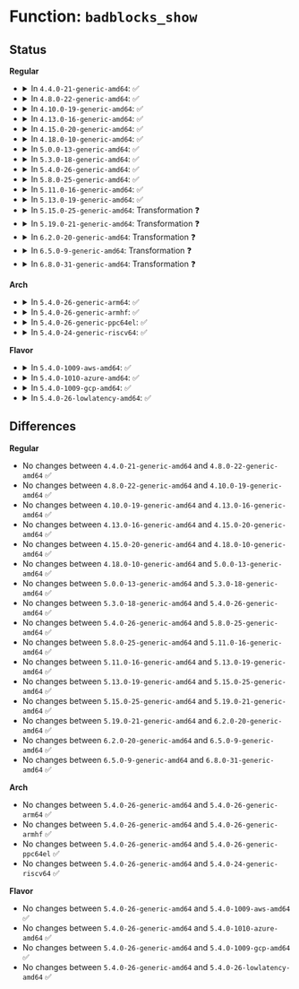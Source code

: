 # Function: <code>badblocks_show</code>

## Status
<b>Regular</b>
<ul>
<li>
<details>
<summary>In <code>4.4.0-21-generic-amd64</code>: ✅</summary>

```c
ssize_t badblocks_show(struct badblocks * bb, char * page, int unack)
```

```json
{
  "name": "badblocks_show",
  "collision_type": "Unique Static",
  "inline_type": "No",
  "funcs": [
    {
      "addr": 18446744071585725728,
      "name": "badblocks_show",
      "external": false,
      "loc": "drivers/md/md.c:8913",
      "file": "drivers/md/md.c",
      "inline": "seen, unknown",
      "caller_inline": [],
      "caller_func": [
        "drivers/md/md.c:ubb_show",
        "drivers/md/md.c:bb_show"
      ]
    }
  ],
  "symbols": [
    {
      "addr": 18446744071585725728,
      "name": "badblocks_show",
      "section": ".text",
      "bind": "STB_LOCAL",
      "size": 252
    }
  ]
}
```
</details>
</li>
<li>
<details>
<summary>In <code>4.8.0-22-generic-amd64</code>: ✅</summary>

```c
ssize_t badblocks_show(struct badblocks * bb, char * page, int unack)
```

```json
{
  "name": "badblocks_show",
  "collision_type": "Unique Global",
  "inline_type": "No",
  "funcs": [
    {
      "addr": 18446744071583117184,
      "name": "badblocks_show",
      "external": true,
      "loc": "block/badblocks.c:450",
      "file": "block/badblocks.c",
      "inline": "seen, unknown",
      "caller_inline": [],
      "caller_func": [
        "drivers/md/md.c:ubb_show",
        "drivers/md/md.c:bb_show"
      ]
    }
  ],
  "symbols": [
    {
      "addr": 18446744071583117184,
      "name": "badblocks_show",
      "section": ".text",
      "bind": "STB_GLOBAL",
      "size": 253
    }
  ]
}
```
</details>
</li>
<li>
<details>
<summary>In <code>4.10.0-19-generic-amd64</code>: ✅</summary>

```c
ssize_t badblocks_show(struct badblocks * bb, char * page, int unack)
```

```json
{
  "name": "badblocks_show",
  "collision_type": "Unique Global",
  "inline_type": "No",
  "funcs": [
    {
      "addr": 18446744071583229104,
      "name": "badblocks_show",
      "external": true,
      "loc": "block/badblocks.c:475",
      "file": "block/badblocks.c",
      "inline": "seen, unknown",
      "caller_inline": [],
      "caller_func": [
        "drivers/md/md.c:ubb_show",
        "drivers/md/md.c:bb_show"
      ]
    }
  ],
  "symbols": [
    {
      "addr": 18446744071583229104,
      "name": "badblocks_show",
      "section": ".text",
      "bind": "STB_GLOBAL",
      "size": 253
    }
  ]
}
```
</details>
</li>
<li>
<details>
<summary>In <code>4.13.0-16-generic-amd64</code>: ✅</summary>

```c
ssize_t badblocks_show(struct badblocks * bb, char * page, int unack)
```

```json
{
  "name": "badblocks_show",
  "collision_type": "Unique Global",
  "inline_type": "No",
  "funcs": [
    {
      "addr": 18446744071583283120,
      "name": "badblocks_show",
      "external": true,
      "loc": "block/badblocks.c:475",
      "file": "block/badblocks.c",
      "inline": "seen, unknown",
      "caller_inline": [],
      "caller_func": [
        "drivers/nvdimm/region_devs.c:region_badblocks_show",
        "drivers/nvdimm/region_devs.c:region_badblocks_show",
        "drivers/md/md.c:ubb_show",
        "drivers/md/md.c:bb_show"
      ]
    }
  ],
  "symbols": [
    {
      "addr": 18446744071583283120,
      "name": "badblocks_show",
      "section": ".text",
      "bind": "STB_GLOBAL",
      "size": 262
    }
  ]
}
```
</details>
</li>
<li>
<details>
<summary>In <code>4.15.0-20-generic-amd64</code>: ✅</summary>

```c
ssize_t badblocks_show(struct badblocks * bb, char * page, int unack)
```

```json
{
  "name": "badblocks_show",
  "collision_type": "Unique Global",
  "inline_type": "No",
  "funcs": [
    {
      "addr": 18446744071583463360,
      "name": "badblocks_show",
      "external": true,
      "loc": "block/badblocks.c:475",
      "file": "block/badblocks.c",
      "inline": "seen, unknown",
      "caller_inline": [],
      "caller_func": [
        "drivers/nvdimm/region_devs.c:region_badblocks_show",
        "drivers/nvdimm/region_devs.c:region_badblocks_show",
        "drivers/md/md.c:ubb_show",
        "drivers/md/md.c:bb_show"
      ]
    }
  ],
  "symbols": [
    {
      "addr": 18446744071583463360,
      "name": "badblocks_show",
      "section": ".text",
      "bind": "STB_GLOBAL",
      "size": 262
    }
  ]
}
```
</details>
</li>
<li>
<details>
<summary>In <code>4.18.0-10-generic-amd64</code>: ✅</summary>

```c
ssize_t badblocks_show(struct badblocks * bb, char * page, int unack)
```

```json
{
  "name": "badblocks_show",
  "collision_type": "Unique Global",
  "inline_type": "No",
  "funcs": [
    {
      "addr": 18446744071583675952,
      "name": "badblocks_show",
      "external": true,
      "loc": "block/badblocks.c:475",
      "file": "block/badblocks.c",
      "inline": "seen, unknown",
      "caller_inline": [],
      "caller_func": [
        "drivers/nvdimm/region_devs.c:region_badblocks_show",
        "drivers/md/md.c:ubb_show",
        "drivers/md/md.c:bb_show"
      ]
    }
  ],
  "symbols": [
    {
      "addr": 18446744071583675952,
      "name": "badblocks_show",
      "section": ".text",
      "bind": "STB_GLOBAL",
      "size": 270
    }
  ]
}
```
</details>
</li>
<li>
<details>
<summary>In <code>5.0.0-13-generic-amd64</code>: ✅</summary>

```c
ssize_t badblocks_show(struct badblocks * bb, char * page, int unack)
```

```json
{
  "name": "badblocks_show",
  "collision_type": "Unique Global",
  "inline_type": "No",
  "funcs": [
    {
      "addr": 18446744071583783232,
      "name": "badblocks_show",
      "external": true,
      "loc": "block/badblocks.c:475",
      "file": "block/badblocks.c",
      "inline": "seen, unknown",
      "caller_inline": [],
      "caller_func": [
        "drivers/nvdimm/region_devs.c:region_badblocks_show",
        "drivers/md/md.c:ubb_show",
        "drivers/md/md.c:bb_show"
      ]
    }
  ],
  "symbols": [
    {
      "addr": 18446744071583783232,
      "name": "badblocks_show",
      "section": ".text",
      "bind": "STB_GLOBAL",
      "size": 270
    }
  ]
}
```
</details>
</li>
<li>
<details>
<summary>In <code>5.3.0-18-generic-amd64</code>: ✅</summary>

```c
ssize_t badblocks_show(struct badblocks * bb, char * page, int unack)
```

```json
{
  "name": "badblocks_show",
  "collision_type": "Unique Global",
  "inline_type": "No",
  "funcs": [
    {
      "addr": 18446744071583972992,
      "name": "badblocks_show",
      "external": true,
      "loc": "block/badblocks.c:467",
      "file": "block/badblocks.c",
      "inline": "seen, unknown",
      "caller_inline": [],
      "caller_func": [
        "drivers/nvdimm/region_devs.c:region_badblocks_show",
        "drivers/md/md.c:ubb_show",
        "drivers/md/md.c:bb_show"
      ]
    }
  ],
  "symbols": [
    {
      "addr": 18446744071583972992,
      "name": "badblocks_show",
      "section": ".text",
      "bind": "STB_GLOBAL",
      "size": 276
    }
  ]
}
```
</details>
</li>
<li>
<details>
<summary>In <code>5.4.0-26-generic-amd64</code>: ✅</summary>

```c
ssize_t badblocks_show(struct badblocks * bb, char * page, int unack)
```

```json
{
  "name": "badblocks_show",
  "collision_type": "Unique Global",
  "inline_type": "No",
  "funcs": [
    {
      "addr": 18446744071584076352,
      "name": "badblocks_show",
      "external": true,
      "loc": "block/badblocks.c:467",
      "file": "block/badblocks.c",
      "inline": "seen, unknown",
      "caller_inline": [],
      "caller_func": [
        "drivers/nvdimm/region_devs.c:region_badblocks_show",
        "drivers/md/md.c:ubb_show",
        "drivers/md/md.c:bb_show"
      ]
    }
  ],
  "symbols": [
    {
      "addr": 18446744071584076352,
      "name": "badblocks_show",
      "section": ".text",
      "bind": "STB_GLOBAL",
      "size": 276
    }
  ]
}
```
</details>
</li>
<li>
<details>
<summary>In <code>5.8.0-25-generic-amd64</code>: ✅</summary>

```c
ssize_t badblocks_show(struct badblocks * bb, char * page, int unack)
```

```json
{
  "name": "badblocks_show",
  "collision_type": "Unique Global",
  "inline_type": "No",
  "funcs": [
    {
      "addr": 18446744071584466608,
      "name": "badblocks_show",
      "external": true,
      "loc": "block/badblocks.c:467",
      "file": "block/badblocks.c",
      "inline": "seen, unknown",
      "caller_inline": [],
      "caller_func": [
        "drivers/nvdimm/region_devs.c:region_badblocks_show",
        "drivers/md/md.c:ubb_show",
        "drivers/md/md.c:bb_show"
      ]
    }
  ],
  "symbols": [
    {
      "addr": 18446744071584466608,
      "name": "badblocks_show",
      "section": ".text",
      "bind": "STB_GLOBAL",
      "size": 265
    }
  ]
}
```
</details>
</li>
<li>
<details>
<summary>In <code>5.11.0-16-generic-amd64</code>: ✅</summary>

```c
ssize_t badblocks_show(struct badblocks * bb, char * page, int unack)
```

```json
{
  "name": "badblocks_show",
  "collision_type": "Unique Global",
  "inline_type": "No",
  "funcs": [
    {
      "addr": 18446744071584581632,
      "name": "badblocks_show",
      "external": true,
      "loc": "block/badblocks.c:467",
      "file": "block/badblocks.c",
      "inline": "seen, unknown",
      "caller_inline": [],
      "caller_func": [
        "drivers/nvdimm/region_devs.c:region_badblocks_show",
        "drivers/md/md.c:ubb_show",
        "drivers/md/md.c:bb_show"
      ]
    }
  ],
  "symbols": [
    {
      "addr": 18446744071584581632,
      "name": "badblocks_show",
      "section": ".text",
      "bind": "STB_GLOBAL",
      "size": 260
    }
  ]
}
```
</details>
</li>
<li>
<details>
<summary>In <code>5.13.0-19-generic-amd64</code>: ✅</summary>

```c
ssize_t badblocks_show(struct badblocks * bb, char * page, int unack)
```

```json
{
  "name": "badblocks_show",
  "collision_type": "Unique Global",
  "inline_type": "No",
  "funcs": [
    {
      "addr": 18446744071584613712,
      "name": "badblocks_show",
      "external": true,
      "loc": "block/badblocks.c:467",
      "file": "block/badblocks.c",
      "inline": "seen, unknown",
      "caller_inline": [],
      "caller_func": [
        "drivers/nvdimm/region_devs.c:region_badblocks_show",
        "drivers/md/md.c:ubb_show",
        "drivers/md/md.c:bb_show"
      ]
    }
  ],
  "symbols": [
    {
      "addr": 18446744071584613712,
      "name": "badblocks_show",
      "section": ".text",
      "bind": "STB_GLOBAL",
      "size": 260
    }
  ]
}
```
</details>
</li>
<li>
<details>
<summary>In <code>5.15.0-25-generic-amd64</code>: Transformation ❓</summary>

```c
ssize_t badblocks_show(struct badblocks * bb, char * page, int unack)
```

```json
{
  "name": "badblocks_show",
  "collision_type": "Unique Global",
  "inline_type": "No",
  "funcs": [
    {
      "addr": 0,
      "name": "badblocks_show",
      "external": true,
      "loc": "block/badblocks.c:467",
      "file": "block/badblocks.c",
      "inline": "seen, unknown",
      "caller_inline": [],
      "caller_func": [
        "drivers/nvdimm/region_devs.c:region_badblocks_show",
        "drivers/md/md.c:ubb_show",
        "drivers/md/md.c:bb_show"
      ]
    }
  ],
  "symbols": [
    {
      "addr": 18446744071592315524,
      "name": "badblocks_show.cold",
      "section": ".text",
      "bind": "STB_LOCAL",
      "size": 118
    },
    {
      "addr": 18446744071585028208,
      "name": "badblocks_show",
      "section": ".text",
      "bind": "STB_GLOBAL",
      "size": 259
    }
  ]
}
```
</details>
</li>
<li>
<details>
<summary>In <code>5.19.0-21-generic-amd64</code>: Transformation ❓</summary>

```c
ssize_t badblocks_show(struct badblocks * bb, char * page, int unack)
```

```json
{
  "name": "badblocks_show",
  "collision_type": "Unique Global",
  "inline_type": "No",
  "funcs": [
    {
      "addr": 0,
      "name": "badblocks_show",
      "external": true,
      "loc": "block/badblocks.c:465",
      "file": "block/badblocks.c",
      "inline": "seen, unknown",
      "caller_inline": [],
      "caller_func": [
        "drivers/nvdimm/region_devs.c:region_badblocks_show",
        "drivers/md/md.c:ubb_show",
        "drivers/md/md.c:bb_show"
      ]
    }
  ],
  "symbols": [
    {
      "addr": 18446744071594099949,
      "name": "badblocks_show.cold",
      "section": ".text",
      "bind": "STB_LOCAL",
      "size": 122
    },
    {
      "addr": 18446744071585745216,
      "name": "badblocks_show",
      "section": ".text",
      "bind": "STB_GLOBAL",
      "size": 294
    }
  ]
}
```
</details>
</li>
<li>
<details>
<summary>In <code>6.2.0-20-generic-amd64</code>: Transformation ❓</summary>

```c
ssize_t badblocks_show(struct badblocks * bb, char * page, int unack)
```

```json
{
  "name": "badblocks_show",
  "collision_type": "Unique Global",
  "inline_type": "No",
  "funcs": [
    {
      "addr": 0,
      "name": "badblocks_show",
      "external": true,
      "loc": "block/badblocks.c:465",
      "file": "block/badblocks.c",
      "inline": "seen, unknown",
      "caller_inline": [],
      "caller_func": [
        "drivers/nvdimm/region_devs.c:region_badblocks_show",
        "drivers/md/md.c:ubb_show",
        "drivers/md/md.c:bb_show"
      ]
    }
  ],
  "symbols": [
    {
      "addr": 18446744071596108127,
      "name": "badblocks_show.cold",
      "section": ".text",
      "bind": "STB_LOCAL",
      "size": 122
    },
    {
      "addr": 18446744071586526368,
      "name": "badblocks_show",
      "section": ".text",
      "bind": "STB_GLOBAL",
      "size": 294
    }
  ]
}
```
</details>
</li>
<li>
<details>
<summary>In <code>6.5.0-9-generic-amd64</code>: Transformation ❓</summary>

```c
ssize_t badblocks_show(struct badblocks * bb, char * page, int unack)
```

```json
{
  "name": "badblocks_show",
  "collision_type": "Unique Global",
  "inline_type": "No",
  "funcs": [
    {
      "addr": 0,
      "name": "badblocks_show",
      "external": true,
      "loc": "block/badblocks.c:465",
      "file": "block/badblocks.c",
      "inline": "seen, unknown",
      "caller_inline": [],
      "caller_func": [
        "drivers/nvdimm/region_devs.c:region_badblocks_show",
        "drivers/md/md.c:ubb_show",
        "drivers/md/md.c:bb_show"
      ]
    }
  ],
  "symbols": [
    {
      "addr": 18446744071596632031,
      "name": "badblocks_show.cold",
      "section": ".text",
      "bind": "STB_LOCAL",
      "size": 83
    },
    {
      "addr": 18446744071586772576,
      "name": "badblocks_show",
      "section": ".text",
      "bind": "STB_GLOBAL",
      "size": 295
    }
  ]
}
```
</details>
</li>
<li>
<details>
<summary>In <code>6.8.0-31-generic-amd64</code>: Transformation ❓</summary>

```c
ssize_t badblocks_show(struct badblocks * bb, char * page, int unack)
```

```json
{
  "name": "badblocks_show",
  "collision_type": "Unique Global",
  "inline_type": "No",
  "funcs": [
    {
      "addr": 0,
      "name": "badblocks_show",
      "external": true,
      "loc": "block/badblocks.c:1497",
      "file": "block/badblocks.c",
      "inline": "seen, unknown",
      "caller_inline": [],
      "caller_func": [
        "drivers/nvdimm/region_devs.c:region_badblocks_show",
        "drivers/md/md.c:ubb_show",
        "drivers/md/md.c:bb_show"
      ]
    }
  ],
  "symbols": [
    {
      "addr": 18446744071597538486,
      "name": "badblocks_show.cold",
      "section": ".text",
      "bind": "STB_LOCAL",
      "size": 83
    },
    {
      "addr": 18446744071587044800,
      "name": "badblocks_show",
      "section": ".text",
      "bind": "STB_GLOBAL",
      "size": 295
    }
  ]
}
```
</details>
</li>
</ul>
<b>Arch</b>
<ul>
<li>
<details>
<summary>In <code>5.4.0-26-generic-arm64</code>: ✅</summary>

```c
ssize_t badblocks_show(struct badblocks * bb, char * page, int unack)
```

```json
{
  "name": "badblocks_show",
  "collision_type": "Unique Global",
  "inline_type": "No",
  "funcs": [
    {
      "addr": 18446603336495916368,
      "name": "badblocks_show",
      "external": true,
      "loc": "block/badblocks.c:467",
      "file": "block/badblocks.c",
      "inline": "seen, unknown",
      "caller_inline": [],
      "caller_func": [
        "drivers/nvdimm/region_devs.c:region_badblocks_show",
        "drivers/md/md.c:ubb_show",
        "drivers/md/md.c:bb_show"
      ]
    }
  ],
  "symbols": [
    {
      "addr": 18446603336495916368,
      "name": "badblocks_show",
      "section": ".text",
      "bind": "STB_GLOBAL",
      "size": 284
    }
  ]
}
```
</details>
</li>
<li>
<details>
<summary>In <code>5.4.0-26-generic-armhf</code>: ✅</summary>

```c
ssize_t badblocks_show(struct badblocks * bb, char * page, int unack)
```

```json
{
  "name": "badblocks_show",
  "collision_type": "Unique Global",
  "inline_type": "No",
  "funcs": [
    {
      "addr": 3229261816,
      "name": "badblocks_show",
      "external": true,
      "loc": "block/badblocks.c:467",
      "file": "block/badblocks.c",
      "inline": "seen, unknown",
      "caller_inline": [],
      "caller_func": [
        "drivers/md/md.c:ubb_show",
        "drivers/md/md.c:bb_show"
      ]
    }
  ],
  "symbols": [
    {
      "addr": 3229261816,
      "name": "badblocks_show",
      "section": ".text",
      "bind": "STB_GLOBAL",
      "size": 364
    }
  ]
}
```
</details>
</li>
<li>
<details>
<summary>In <code>5.4.0-26-generic-ppc64el</code>: ✅</summary>

```c
ssize_t badblocks_show(struct badblocks * bb, char * page, int unack)
```

```json
{
  "name": "badblocks_show",
  "collision_type": "Unique Global",
  "inline_type": "No",
  "funcs": [
    {
      "addr": 13835058055290129472,
      "name": "badblocks_show",
      "external": true,
      "loc": "block/badblocks.c:467",
      "file": "block/badblocks.c",
      "inline": "seen, unknown",
      "caller_inline": [],
      "caller_func": [
        "drivers/nvdimm/region_devs.c:region_badblocks_show",
        "drivers/md/md.c:ubb_show",
        "drivers/md/md.c:bb_show"
      ]
    }
  ],
  "symbols": [
    {
      "addr": 13835058055290129472,
      "name": "badblocks_show",
      "section": ".text",
      "bind": "STB_GLOBAL",
      "size": 380
    }
  ]
}
```
</details>
</li>
<li>
<details>
<summary>In <code>5.4.0-24-generic-riscv64</code>: ✅</summary>

```c
ssize_t badblocks_show(struct badblocks * bb, char * page, int unack)
```

```json
{
  "name": "badblocks_show",
  "collision_type": "Unique Global",
  "inline_type": "No",
  "funcs": [
    {
      "addr": 18446743936275031048,
      "name": "badblocks_show",
      "external": true,
      "loc": "block/badblocks.c:467",
      "file": "block/badblocks.c",
      "inline": "seen, unknown",
      "caller_inline": [],
      "caller_func": [
        "drivers/nvdimm/region_devs.c:region_badblocks_show",
        "drivers/md/md.c:ubb_show",
        "drivers/md/md.c:bb_show"
      ]
    }
  ],
  "symbols": [
    {
      "addr": 18446743936275031048,
      "name": "badblocks_show",
      "section": ".text",
      "bind": "STB_GLOBAL",
      "size": 230
    }
  ]
}
```
</details>
</li>
</ul>
<b>Flavor</b>
<ul>
<li>
<details>
<summary>In <code>5.4.0-1009-aws-amd64</code>: ✅</summary>

```c
ssize_t badblocks_show(struct badblocks * bb, char * page, int unack)
```

```json
{
  "name": "badblocks_show",
  "collision_type": "Unique Global",
  "inline_type": "No",
  "funcs": [
    {
      "addr": 18446744071584045088,
      "name": "badblocks_show",
      "external": true,
      "loc": "block/badblocks.c:467",
      "file": "block/badblocks.c",
      "inline": "seen, unknown",
      "caller_inline": [],
      "caller_func": [
        "drivers/nvdimm/region_devs.c:region_badblocks_show",
        "drivers/md/md.c:ubb_show",
        "drivers/md/md.c:bb_show"
      ]
    }
  ],
  "symbols": [
    {
      "addr": 18446744071584045088,
      "name": "badblocks_show",
      "section": ".text",
      "bind": "STB_GLOBAL",
      "size": 276
    }
  ]
}
```
</details>
</li>
<li>
<details>
<summary>In <code>5.4.0-1010-azure-amd64</code>: ✅</summary>

```c
ssize_t badblocks_show(struct badblocks * bb, char * page, int unack)
```

```json
{
  "name": "badblocks_show",
  "collision_type": "Unique Global",
  "inline_type": "No",
  "funcs": [
    {
      "addr": 18446744071583980848,
      "name": "badblocks_show",
      "external": true,
      "loc": "block/badblocks.c:467",
      "file": "block/badblocks.c",
      "inline": "seen, unknown",
      "caller_inline": [],
      "caller_func": [
        "drivers/nvdimm/region_devs.c:region_badblocks_show",
        "drivers/md/md.c:ubb_show",
        "drivers/md/md.c:bb_show"
      ]
    }
  ],
  "symbols": [
    {
      "addr": 18446744071583980848,
      "name": "badblocks_show",
      "section": ".text",
      "bind": "STB_GLOBAL",
      "size": 276
    }
  ]
}
```
</details>
</li>
<li>
<details>
<summary>In <code>5.4.0-1009-gcp-amd64</code>: ✅</summary>

```c
ssize_t badblocks_show(struct badblocks * bb, char * page, int unack)
```

```json
{
  "name": "badblocks_show",
  "collision_type": "Unique Global",
  "inline_type": "No",
  "funcs": [
    {
      "addr": 18446744071584028848,
      "name": "badblocks_show",
      "external": true,
      "loc": "block/badblocks.c:467",
      "file": "block/badblocks.c",
      "inline": "seen, unknown",
      "caller_inline": [],
      "caller_func": [
        "drivers/nvdimm/region_devs.c:region_badblocks_show",
        "drivers/md/md.c:ubb_show",
        "drivers/md/md.c:bb_show"
      ]
    }
  ],
  "symbols": [
    {
      "addr": 18446744071584028848,
      "name": "badblocks_show",
      "section": ".text",
      "bind": "STB_GLOBAL",
      "size": 276
    }
  ]
}
```
</details>
</li>
<li>
<details>
<summary>In <code>5.4.0-26-lowlatency-amd64</code>: ✅</summary>

```c
ssize_t badblocks_show(struct badblocks * bb, char * page, int unack)
```

```json
{
  "name": "badblocks_show",
  "collision_type": "Unique Global",
  "inline_type": "No",
  "funcs": [
    {
      "addr": 18446744071584131344,
      "name": "badblocks_show",
      "external": true,
      "loc": "block/badblocks.c:467",
      "file": "block/badblocks.c",
      "inline": "seen, unknown",
      "caller_inline": [],
      "caller_func": [
        "drivers/nvdimm/region_devs.c:region_badblocks_show",
        "drivers/md/md.c:ubb_show",
        "drivers/md/md.c:bb_show"
      ]
    }
  ],
  "symbols": [
    {
      "addr": 18446744071584131344,
      "name": "badblocks_show",
      "section": ".text",
      "bind": "STB_GLOBAL",
      "size": 276
    }
  ]
}
```
</details>
</li>
</ul>

## Differences
<b>Regular</b>
<ul>
<li>
No changes between <code>4.4.0-21-generic-amd64</code> and <code>4.8.0-22-generic-amd64</code> ✅
</li>
<li>
No changes between <code>4.8.0-22-generic-amd64</code> and <code>4.10.0-19-generic-amd64</code> ✅
</li>
<li>
No changes between <code>4.10.0-19-generic-amd64</code> and <code>4.13.0-16-generic-amd64</code> ✅
</li>
<li>
No changes between <code>4.13.0-16-generic-amd64</code> and <code>4.15.0-20-generic-amd64</code> ✅
</li>
<li>
No changes between <code>4.15.0-20-generic-amd64</code> and <code>4.18.0-10-generic-amd64</code> ✅
</li>
<li>
No changes between <code>4.18.0-10-generic-amd64</code> and <code>5.0.0-13-generic-amd64</code> ✅
</li>
<li>
No changes between <code>5.0.0-13-generic-amd64</code> and <code>5.3.0-18-generic-amd64</code> ✅
</li>
<li>
No changes between <code>5.3.0-18-generic-amd64</code> and <code>5.4.0-26-generic-amd64</code> ✅
</li>
<li>
No changes between <code>5.4.0-26-generic-amd64</code> and <code>5.8.0-25-generic-amd64</code> ✅
</li>
<li>
No changes between <code>5.8.0-25-generic-amd64</code> and <code>5.11.0-16-generic-amd64</code> ✅
</li>
<li>
No changes between <code>5.11.0-16-generic-amd64</code> and <code>5.13.0-19-generic-amd64</code> ✅
</li>
<li>
No changes between <code>5.13.0-19-generic-amd64</code> and <code>5.15.0-25-generic-amd64</code> ✅
</li>
<li>
No changes between <code>5.15.0-25-generic-amd64</code> and <code>5.19.0-21-generic-amd64</code> ✅
</li>
<li>
No changes between <code>5.19.0-21-generic-amd64</code> and <code>6.2.0-20-generic-amd64</code> ✅
</li>
<li>
No changes between <code>6.2.0-20-generic-amd64</code> and <code>6.5.0-9-generic-amd64</code> ✅
</li>
<li>
No changes between <code>6.5.0-9-generic-amd64</code> and <code>6.8.0-31-generic-amd64</code> ✅
</li>
</ul>
<b>Arch</b>
<ul>
<li>
No changes between <code>5.4.0-26-generic-amd64</code> and <code>5.4.0-26-generic-arm64</code> ✅
</li>
<li>
No changes between <code>5.4.0-26-generic-amd64</code> and <code>5.4.0-26-generic-armhf</code> ✅
</li>
<li>
No changes between <code>5.4.0-26-generic-amd64</code> and <code>5.4.0-26-generic-ppc64el</code> ✅
</li>
<li>
No changes between <code>5.4.0-26-generic-amd64</code> and <code>5.4.0-24-generic-riscv64</code> ✅
</li>
</ul>
<b>Flavor</b>
<ul>
<li>
No changes between <code>5.4.0-26-generic-amd64</code> and <code>5.4.0-1009-aws-amd64</code> ✅
</li>
<li>
No changes between <code>5.4.0-26-generic-amd64</code> and <code>5.4.0-1010-azure-amd64</code> ✅
</li>
<li>
No changes between <code>5.4.0-26-generic-amd64</code> and <code>5.4.0-1009-gcp-amd64</code> ✅
</li>
<li>
No changes between <code>5.4.0-26-generic-amd64</code> and <code>5.4.0-26-lowlatency-amd64</code> ✅
</li>
</ul>
